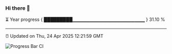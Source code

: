 ### Hi there 👋

⏳ Year progress { █████████▁▁▁▁▁▁▁▁▁▁▁▁▁▁▁▁▁▁▁▁▁ } 31.10 %

---

⏰ Updated on Thu, 24 Apr 2025 12:21:59 GMT

![Progress Bar CI](https://github.com/Shyam-Makwana/GitHub-Actions-Demo/workflows/Progress%20Bar%20CI/badge.svg)
